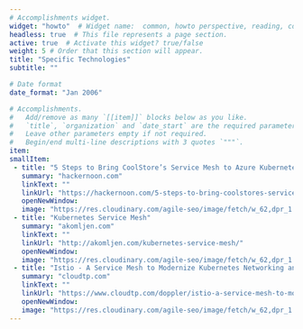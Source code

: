 ```yaml
---
# Accomplishments widget.
widget: "howto"  # Widget name:  common, howto perspective, reading, cd-with-jenkins-and-docker  etc
headless: true  # This file represents a page section.
active: true  # Activate this widget? true/false
weight: 5 # Order that this section will appear.
title: "Specific Technologies"
subtitle: ""

# Date format
date_format: "Jan 2006"

# Accomplishments.
#   Add/remove as many `[[item]]` blocks below as you like.
#   `title`, `organization` and `date_start` are the required parameters.
#   Leave other parameters empty if not required.
#   Begin/end multi-line descriptions with 3 quotes `"""`.
item:
smallItem: 
 - title: "5 Steps to Bring CoolStore’s Service Mesh to Azure Kubernetes Service (AKS)"
   summary: "hackernoon.com"
   linkText: ""
   linkUrl: "https://hackernoon.com/5-steps-to-bring-coolstores-service-mesh-to-azure-kubernetes-service-aks-9cd1a5aa008a"
   openNewWindow: 
   image: "https://res.cloudinary.com/agile-seo/image/fetch/w_62,dpr_1.0,d_blank_am8gzx.png/https%3A%2F%2Flogo.clearbit.com%2Fhackernoon.com%3Fsize%3D250" 
 - title: "Kubernetes Service Mesh"
   summary: "akomljen.com"
   linkText: ""
   linkUrl: "http://akomljen.com/kubernetes-service-mesh/"
   openNewWindow: 
   image: "https://res.cloudinary.com/agile-seo/image/fetch/w_62,dpr_1.0,d_blank_am8gzx.png/https%3A%2F%2Flogo.clearbit.com%2Fakomljen.com%3Fsize%3D250" 
 - title: "Istio - A Service Mesh to Modernize Kubernetes Networking and Security"
   summary: "cloudtp.com"
   linkText: ""
   linkUrl: "https://www.cloudtp.com/doppler/istio-a-service-mesh-to-modernize-kubernetes-networking-and-security/"
   openNewWindow: 
   image: "https://res.cloudinary.com/agile-seo/image/fetch/w_62,dpr_1.0,d_blank_am8gzx.png/https%3A%2F%2Flogo.clearbit.com%2Fcloudtp.com%3Fsize%3D250" 
---
```

    
